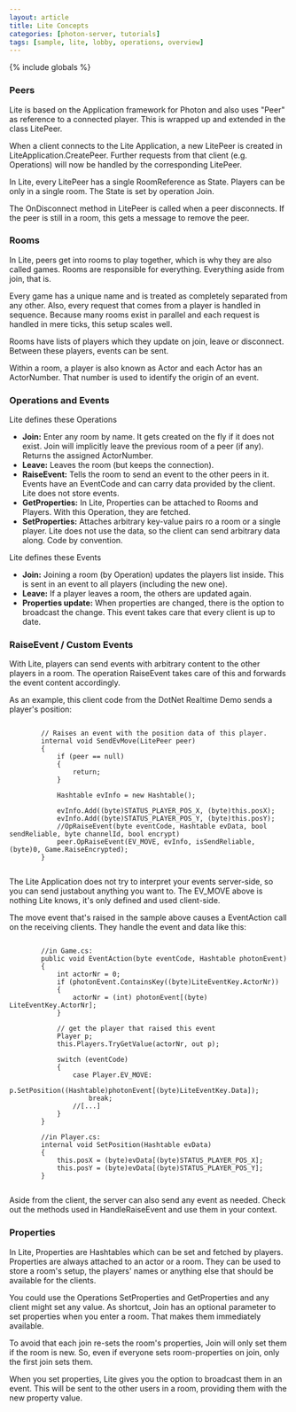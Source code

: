 ```yaml
---
layout: article
title: Lite Concepts
categories: [photon-server, tutorials]
tags: [sample, lite, lobby, operations, overview]
---
```

{% include globals %}


### Peers

Lite is based on the Application framework for Photon and also uses
"Peer" as reference to a connected player. This is wrapped up and
extended in the class LitePeer.

When a client connects to the Lite Application, a new LitePeer is
created in LiteApplication.CreatePeer. Further requests from that client
(e.g. Operations) will now be handled by the corresponding LitePeer.

In Lite, every LitePeer has a single RoomReference as State. Players can
be only in a single room. The State is set by operation Join.

The OnDisconnect method in LitePeer is called when a peer disconnects.
If the peer is still in a room, this gets a message to remove the peer.

### Rooms

In Lite, peers get into rooms to play together, which is why they are
also called games. Rooms are responsible for everything. Everything
aside from join, that is.

Every game has a unique name and is treated as completely separated from
any other. Also, every request that comes from a player is handled in
sequence. Because many rooms exist in parallel and each request is
handled in mere ticks, this setup scales well.

Rooms have lists of players which they update on join, leave or
disconnect. Between these players, events can be sent.

Within a room, a player is also known as Actor and each Actor has an
ActorNumber. That number is used to identify the origin of an event.

### Operations and Events

Lite defines these Operations

-   **Join:** Enter any room by name. It gets created on the fly if it
    does not exist. Join will implicitly leave the previous room of a
    peer (if any). Returns the assigned ActorNumber.
-   **Leave:** Leaves the room (but keeps the connection).
-   **RaiseEvent:** Tells the room to send an event to the other peers
    in it. Events have an EventCode and can carry data provided by the
    client. Lite does not store events.
-   **GetProperties:** In Lite, Properties can be attached to Rooms and
    Players. With this Operation, they are fetched.
-   **SetProperties:** Attaches arbitrary key-value pairs ro a room or a
    single player. Lite does not use the data, so the client can send
    arbitrary data along. Code by convention.

Lite defines these Events

-   **Join:** Joining a room (by Operation) updates the players list
    inside. This is sent in an event to all players (including the new
    one).
-   **Leave:** If a player leaves a room, the others are updated again.
-   **Properties update:** When properties are changed, there is the
    option to broadcast the change. This event takes care that every
    client is up to date.

### RaiseEvent / Custom Events

With Lite, players can send events with arbitrary content to the other
players in a room. The operation RaiseEvent takes care of this and
forwards the event content accordingly.

As an example, this client code from the DotNet Realtime Demo sends a
player's position:

~~~~ {.code}
    
        // Raises an event with the position data of this player.
        internal void SendEvMove(LitePeer peer)
        {
            if (peer == null)
            {
                return;
            }

            Hashtable evInfo = new Hashtable();

            evInfo.Add((byte)STATUS_PLAYER_POS_X, (byte)this.posX);
            evInfo.Add((byte)STATUS_PLAYER_POS_Y, (byte)this.posY);
            //OpRaiseEvent(byte eventCode, Hashtable evData, bool sendReliable, byte channelId, bool encrypt)
            peer.OpRaiseEvent(EV_MOVE, evInfo, isSendReliable, (byte)0, Game.RaiseEncrypted);
        }
    
~~~~

The Lite Application does not try to interpret your events server-side,
so you can send justabout anything you want to. The EV\_MOVE above is
nothing Lite knows, it's only defined and used client-side.

The move event that's raised in the sample above causes a EventAction
call on the receiving clients. They handle the event and data like this:

~~~~ {.code}
    
        //in Game.cs:
        public void EventAction(byte eventCode, Hashtable photonEvent)
        {
            int actorNr = 0;
            if (photonEvent.ContainsKey((byte)LiteEventKey.ActorNr))
            {
                actorNr = (int) photonEvent[(byte) LiteEventKey.ActorNr];
            }

            // get the player that raised this event
            Player p;
            this.Players.TryGetValue(actorNr, out p);

            switch (eventCode)
            {
                case Player.EV_MOVE:
                    p.SetPosition((Hashtable)photonEvent[(byte)LiteEventKey.Data]);
                    break;
                //[...]
            }
        }

        //in Player.cs:
        internal void SetPosition(Hashtable evData)
        {
            this.posX = (byte)evData[(byte)STATUS_PLAYER_POS_X];
            this.posY = (byte)evData[(byte)STATUS_PLAYER_POS_Y];
        }
    
~~~~

Aside from the client, the server can also send any event as needed.
Check out the methods used in HandleRaiseEvent and use them in your
context.

### Properties

In Lite, Properties are Hashtables which can be set and fetched by
players. Properties are always attached to an actor or a room. They can
be used to store a room's setup, the players' names or anything else
that should be available for the clients.

You could use the Operations SetProperties and GetProperties and any
client might set any value. As shortcut, Join has an optional parameter
to set properties when you enter a room. That makes them immediately
available.

To avoid that each join re-sets the room's properties, Join will only
set them if the room is new. So, even if everyone sets room-properties
on join, only the first join sets them.

When you set properties, Lite gives you the option to broadcast them in
an event. This will be sent to the other users in a room, providing them
with the new property value.
